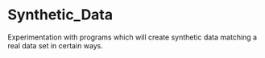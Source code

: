 # Synthetic_Data
Experimentation with programs which will create synthetic data matching a real data set in certain ways.
